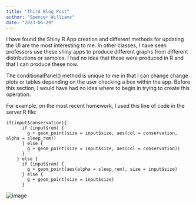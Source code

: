 ```yaml
---
title: "Third Blog Post"
author: "Spencer Williams"
date: "2023-06-29"
---
```


I have found the Shiny R App creation and different methods for updating the UI are the most interesting to me. In other classes, I have seen professors use these shiny apps to produce different graphs from different distributions or samples. I had no idea that these were produced in R and that I can produce these now.

The conditionalPanel() method is unique to me in that I can change change plots or tables depending on the user checking a box within the app. Before this section, I would have had no idea where to begin in trying to create this operation.

For example, on the most recent homework, I used this line of code in the server.R file:

```
if(input$conservation){
      if (input$rem) {
        g + geom_point(size = input$size, aes(col = conservation, alpha = sleep_rem))
      } else {
        g + geom_point(size = input$size, aes(col = conservation))
      }
    } else {
      if (input$rem) {
        g + geom_point(aes(alpha = sleep_rem), size = input$size)
      } else {
        g + geom_point(size = input$size)
      }
```

![image](<img width="891" alt="Graph" src="https://github.com/sjwilli6/sjwilli6.github.io/assets/98558099/0176fa7c-3f62-4d55-bc13-fde9af2ea30c">
)





